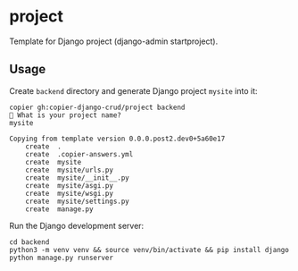 # project
Template for Django project (django-admin startproject).

## Usage

Create `backend` directory and generate Django project `mysite` into it:

    copier gh:copier-django-crud/project backend
    🎤 What is your project name?
    mysite

    Copying from template version 0.0.0.post2.dev0+5a60e17
        create  .
        create  .copier-answers.yml
        create  mysite
        create  mysite/urls.py
        create  mysite/__init__.py
        create  mysite/asgi.py
        create  mysite/wsgi.py
        create  mysite/settings.py
        create  manage.py

Run the Django development server:

    cd backend
    python3 -m venv venv && source venv/bin/activate && pip install django
    python manage.py runserver
